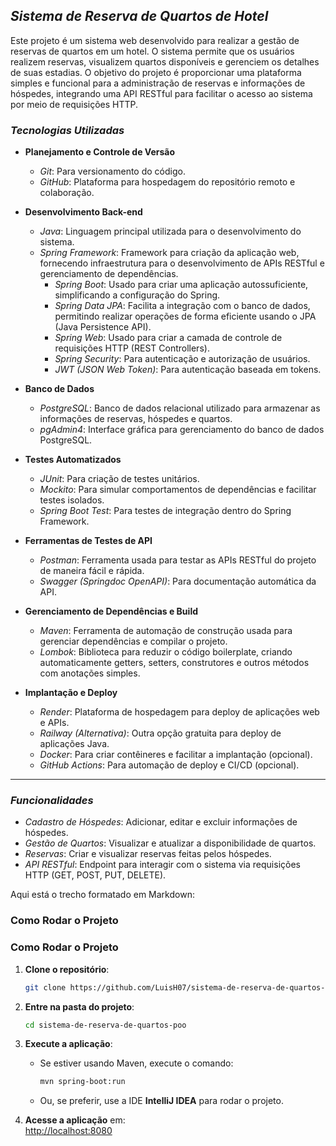 ## *Sistema de Reserva de Quartos de Hotel*

Este projeto é um sistema web desenvolvido para realizar a gestão de reservas de quartos em um hotel. O sistema permite que os usuários realizem reservas, visualizem quartos disponíveis e gerenciem os detalhes de suas estadias. O objetivo do projeto é proporcionar uma plataforma simples e funcional para a administração de reservas e informações de hóspedes, integrando uma API RESTful para facilitar o acesso ao sistema por meio de requisições HTTP.


### *Tecnologias Utilizadas*

- **Planejamento e Controle de Versão**
  - *Git*: Para versionamento do código.
  - *GitHub*: Plataforma para hospedagem do repositório remoto e colaboração.
  
- **Desenvolvimento Back-end**
  - *Java*: Linguagem principal utilizada para o desenvolvimento do sistema.
  - *Spring Framework*: Framework para criação da aplicação web, fornecendo infraestrutura para o desenvolvimento de APIs RESTful e gerenciamento de dependências.
    - *Spring Boot*: Usado para criar uma aplicação autossuficiente, simplificando a configuração do Spring.
    - *Spring Data JPA*: Facilita a integração com o banco de dados, permitindo realizar operações de forma eficiente usando o JPA (Java Persistence API).
    - *Spring Web*: Usado para criar a camada de controle de requisições HTTP (REST Controllers).
    - *Spring Security*: Para autenticação e autorização de usuários.
    - *JWT (JSON Web Token)*: Para autenticação baseada em tokens.
  
- **Banco de Dados**
  - *PostgreSQL*: Banco de dados relacional utilizado para armazenar as informações de reservas, hóspedes e quartos.
  - *pgAdmin4*: Interface gráfica para gerenciamento do banco de dados PostgreSQL.
  
- **Testes Automatizados**
  - *JUnit*: Para criação de testes unitários.
  - *Mockito*: Para simular comportamentos de dependências e facilitar testes isolados.
  - *Spring Boot Test*: Para testes de integração dentro do Spring Framework.
  
- **Ferramentas de Testes de API**
  - *Postman*: Ferramenta usada para testar as APIs RESTful do projeto de maneira fácil e rápida.
  - *Swagger (Springdoc OpenAPI)*: Para documentação automática da API.
  
- **Gerenciamento de Dependências e Build**
  - *Maven*: Ferramenta de automação de construção usada para gerenciar dependências e compilar o projeto.
  - *Lombok*: Biblioteca para reduzir o código boilerplate, criando automaticamente getters, setters, construtores e outros métodos com anotações simples.
  
- **Implantação e Deploy**
  - *Render*: Plataforma de hospedagem para deploy de aplicações web e APIs.
  - *Railway (Alternativa)*: Outra opção gratuita para deploy de aplicações Java.
  - *Docker*: Para criar contêineres e facilitar a implantação (opcional).
  - *GitHub Actions*: Para automação de deploy e CI/CD (opcional).

---

### *Funcionalidades*

- *Cadastro de Hóspedes*: Adicionar, editar e excluir informações de hóspedes.
- *Gestão de Quartos*: Visualizar e atualizar a disponibilidade de quartos.
- *Reservas*: Criar e visualizar reservas feitas pelos hóspedes.
- *API RESTful*: Endpoint para interagir com o sistema via requisições HTTP (GET, POST, PUT, DELETE).
  
Aqui está o trecho formatado em Markdown:


### Como Rodar o Projeto

### Como Rodar o Projeto

1. **Clone o repositório**:
   ```bash
   git clone https://github.com/LuisH07/sistema-de-reserva-de-quartos-poo.git


2. **Entre na pasta do projeto**:
   ```bash
   cd sistema-de-reserva-de-quartos-poo
   ```

3. **Execute a aplicação**:
   - Se estiver usando Maven, execute o comando:
     ```bash
     mvn spring-boot:run
     ```
   - Ou, se preferir, use a IDE **IntelliJ IDEA** para rodar o projeto.

4. **Acesse a aplicação** em:  
   [http://localhost:8080](http://localhost:8080)
